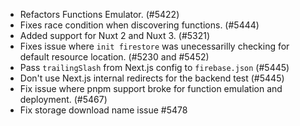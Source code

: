 - Refactors Functions Emulator. (#5422)
- Fixes race condition when discovering functions. (#5444)
- Added support for Nuxt 2 and Nuxt 3. (#5321)
- Fixes issue where `init firestore` was unecessarilly checking for default resource location. (#5230 and #5452)
- Pass `trailingSlash` from Next.js config to `firebase.json` (#5445)
- Don't use Next.js internal redirects for the backend test (#5445)
- Fix issue where pnpm support broke for function emulation and deployment. (#5467)
- Fix storage download name issue #5478
